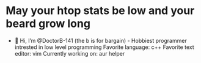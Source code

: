 # May your htop stats be low and your beard grow long
- 👋 Hi, I’m @DoctorB-141 (the b is for bargain) - Hobbiest programmer intrested in low level programming
Favorite language: c++
Favorite text editor: vim
Currently working on: aur helper



<!---
DoctorB-141/DoctorB-141 is a ✨ special ✨ repository because its `README.md` (this file) appears on your GitHub profile.
You can click the Preview link to take a look at your changes.
--->
